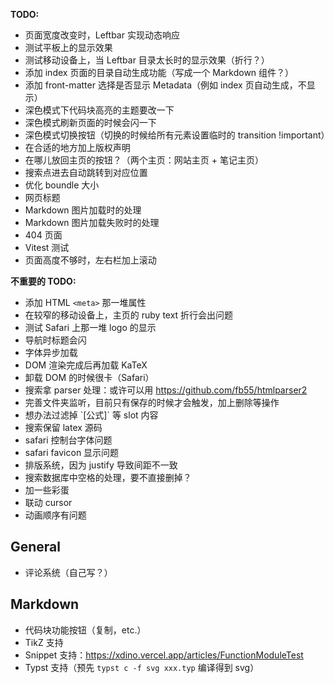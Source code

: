 **TODO:**

 - 页面宽度改变时，Leftbar 实现动态响应
 - 测试平板上的显示效果
 - 测试移动设备上，当 Leftbar 目录太长时的显示效果（折行？）
 - 添加 index 页面的目录自动生成功能（写成一个 Markdown 组件？）
 - 添加 front-matter 选择是否显示 Metadata（例如 index 页自动生成，不显示）
 - 深色模式下代码块高亮的主题要改一下
 - 深色模式刷新页面的时候会闪一下
 - 深色模式切换按钮（切换的时候给所有元素设置临时的 transition !important）
 - 在合适的地方加上版权声明
 - 在哪儿放回主页的按钮？（两个主页：网站主页 + 笔记主页）
 - 搜索点进去自动跳转到对应位置
 - 优化 boundle 大小
 - 网页标题
 - Markdown 图片加载时的处理
 - Markdown 图片加载失败时的处理
 - 404 页面
 - Vitest 测试
 - 页面高度不够时，左右栏加上滚动

**不重要的 TODO:**

 - 添加 HTML `<meta>` 那一堆属性 
 - 在较窄的移动设备上，主页的 ruby text 折行会出问题
 - 测试 Safari 上那一堆 logo 的显示
 - 导航时标题会闪
 - 字体异步加载
 - DOM 渲染完成后再加载 KaTeX
 - 卸载 DOM 的时候很卡（Safari）
 - 搜索拿 parser 处理：或许可以用 https://github.com/fb55/htmlparser2
 - 完善文件夹监听，目前只有保存的时候才会触发，加上删除等操作
 - 想办法过滤掉 \`[公式]\` 等 slot 内容
 - 搜索保留 latex 源码
 - safari 控制台字体问题
 - safari favicon 显示问题
 - 排版系统，因为 justify 导致间距不一致
 - 搜索数据库中空格的处理，要不直接删掉？
 - 加一些彩蛋
 - 联动 cursor
 - 动画顺序有问题

## General

 - 评论系统（自己写？）

## Markdown

 - 代码块功能按钮（复制，etc.）
 - TikZ 支持
 - Snippet 支持：https://xdino.vercel.app/articles/FunctionModuleTest
 - Typst 支持（预先 `typst c -f svg xxx.typ` 编译得到 svg）
